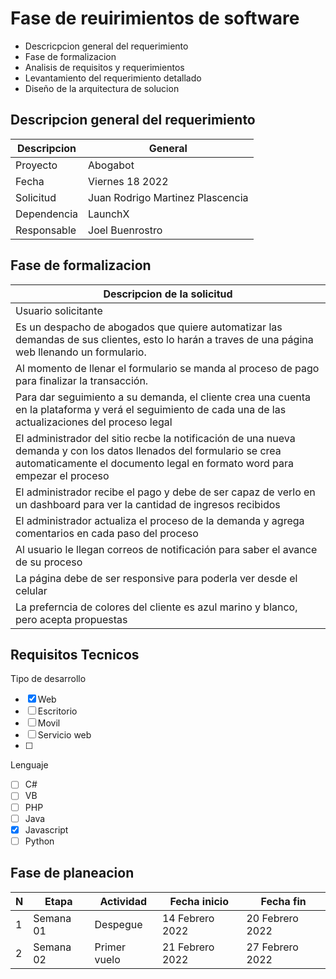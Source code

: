 # Fase de reuirimientos de software

- Descricpcion general del requerimiento
- Fase de formalizacion
- Analisis de requisitos y requerimientos
- Levantamiento del requerimiento detallado
- Diseño de la arquitectura de solucion


## Descripcion general del requerimiento

| Descripcion   | General |
| ------------- | --------------------- |
| Proyecto      | Abogabot |
| Fecha         | Viernes 18 2022 |
| Solicitud     | Juan Rodrigo Martinez Plascencia |
| Dependencia   | LaunchX |
| Responsable   | Joel Buenrostro |

## Fase de formalizacion

| Descripcion de la solicitud |
| --------------------------- |
| Usuario solicitante         |
| Es un despacho de abogados que quiere automatizar las demandas de sus clientes, esto lo harán a traves de una página web llenando un formulario. |
| Al momento de llenar el formulario se manda al proceso de pago para finalizar la transacción. |
| Para dar seguimiento a su demanda, el cliente crea una cuenta en la plataforma y verá el seguimiento de cada una de las actualizaciones del proceso legal |
| El administrador del sitio recbe la notificación de una nueva demanda y con los datos llenados del formulario se crea automaticamente el documento legal en formato word para empezar el proceso |
|El administrador recibe el pago y debe de ser capaz de verlo en un dashboard para ver la cantidad de ingresos recibidos |
| El administrador actualiza el proceso de la demanda y agrega comentarios en cada paso del proceso |
|Al usuario le llegan correos de notificación para saber el avance de su proceso |
| La página debe de ser responsive para poderla ver desde el celular |
| La preferncia de colores del cliente es azul marino y blanco, pero acepta propuestas |

## Requisitos Tecnicos

Tipo de desarrollo

- [x] Web
- [ ] Escritorio
- [ ] Movil
- [ ] Servicio web
- [ ]

Lenguaje

- [ ] C#
- [ ] VB
- [ ] PHP
- [ ] Java
- [x] Javascript
- [ ] Python

## Fase de planeacion

| N | Etapa      | Actividad    | Fecha inicio    | Fecha fin       |
| - | ---------- | ------------ | --------------- | --------------- |
| 1 | Semana 01  | Despegue     | 14 Febrero 2022 | 20 Febrero 2022 |
| 2 | Semana 02  | Primer vuelo | 21 Febrero 2022 | 27 Febrero 2022 |
